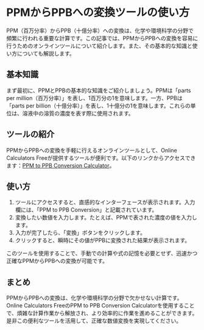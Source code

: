 PPMからPPBへの変換ツールの使い方
===================

PPM（百万分率）からPPB（十億分率）への変換は、化学や環境科学の分野で頻繁に行われる重要な計算です。この記事では、PPMからPPBへの変換を容易に行うためのオンラインツールについて紹介します。また、その基本的な知識と使い方についても解説します。

基本知識
----

まず最初に、PPMとPPBの基本的な知識をご紹介しましょう。PPMは「parts per million（百万分率）」を表し、1百万分の1を意味します。一方、PPBは「parts per billion（十億分率）」を表し、1十億分の1を意味します。これらの単位は、溶液中の溶質の濃度を表す際に使用されます。

ツールの紹介
------

PPMからPPBへの変換を手軽に行えるオンラインツールとして、Online Calculators Freeが提供するツールが便利です。以下のリンクからアクセスできます：[PPM to PPB Conversion Calculator](https://www.onlinecalculatorsfree.com/ja/convert/ppm-to-ppb.html)。

使い方
---

1. ツールにアクセスすると、直感的なインターフェースが表示されます。入力欄には、「PPM to PPB Conversion」と記載されています。
2. 変換したい数値を入力します。たとえば、PPMで表された濃度の値を入力します。
3. 入力が完了したら、「変換」ボタンをクリックします。
4. クリックすると、瞬時にその値がPPBに変換された結果が表示されます。

このツールを使用することで、手動での計算や式の記憶を必要とせず、迅速かつ正確なPPMからPPBへの変換が可能です。

まとめ
---

PPMからPPBへの変換は、化学や環境科学の分野で欠かせない計算です。Online Calculators FreeのPPM to PPB Conversion Calculatorを使用することで、煩雑な計算作業から解放され、より効率的に作業を進めることができます。是非この便利なツールを活用して、正確な数値変換を実現してください。